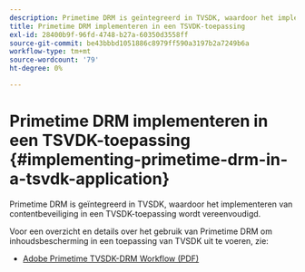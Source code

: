 ```yaml
---
description: Primetime DRM is geïntegreerd in TVSDK, waardoor het implementeren van contentbeveiliging in een TVSDK-toepassing wordt vereenvoudigd.
title: Primetime DRM implementeren in een TSVDK-toepassing
exl-id: 28400b9f-96fd-4748-b27a-60350d3558ff
source-git-commit: be43bbbd1051886c8979ff590a3197b2a7249b6a
workflow-type: tm+mt
source-wordcount: '79'
ht-degree: 0%

---
```


# Primetime DRM implementeren in een TSVDK-toepassing {#implementing-primetime-drm-in-a-tsvdk-application}

Primetime DRM is geïntegreerd in TVSDK, waardoor het implementeren van contentbeveiliging in een TVSDK-toepassing wordt vereenvoudigd.

Voor een overzicht en details over het gebruik van Primetime DRM om inhoudsbescherming in een toepassing van TVSDK uit te voeren, zie:

* [Adobe Primetime TVSDK-DRM Workflow (PDF)](https://helpx.adobe.com/content/dam/help/en/primetime/drm/drm_tvsdk_drm_workflow.pdf)
